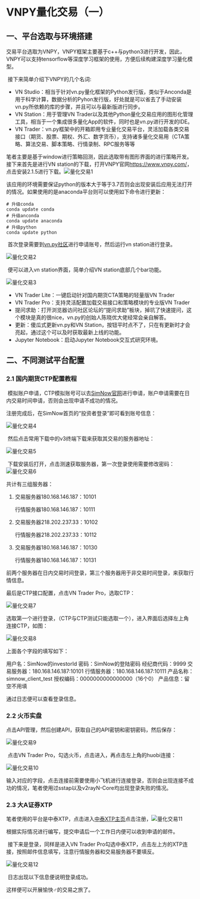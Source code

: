 # VNPY量化交易（一）

## 一、平台选取与环境搭建

​	交易平台选取为VNPY，VNPY框架主要基于c++与python3进行开发，因此，VNPY可以支持tensorflow等深度学习框架的使用，方便后续构建深度学习量化模型。

​	接下来简单介绍下VNPY的几个名词:

- VN Studio：相当于针对vn.py量化框架的Python发行版，类似于Anconda是用于科学计算，数据分析的Pyhon发行版，好处就是可以省去了手动安装vn.py所依赖的库的步骤，并且可以与最新版进行同步。
- VN Station：用于管理VN Trader以及其他Python量化交易应用的图形化管理工具，相当于一个集成很多量化App的软件，同时也是vn.py进行开发的IDE。
- VN Trader：vn.py框架中的开箱即用专业量化交易平台，灵活加载各类交易接口（期货、股票、期权、外汇、数字货币），支持诸多量化交易用（CTA策略、算法交易、脚本策略、行情录制、RPC服务等等

​	笔者主要是基于window进行策略回测，因此选取带有图形界面的进行策略开发。接下来首先是进行VN station的下载，打开VNPY官网<https://www.vnpy.com/>，点击安装2.1.5进行下载。![量化交易1](C:\Users\wangyu\Desktop\博客\量化交易1.png)

​	该应用的环境需要保证python的版本大于等于3.7否则会出现安装后应用无法打开的情况。如果使用的是anaconda平台则可以使用如下命令进行更新：

```
# 升级conda
conda update conda
# 升级anconda
conda update anaconda
# 升级python
conda update python
```

​	首次登录需要到[vn.py社区](https://www.vnpy.com/)进行申请账号，然后运行vn station进行登录。

![量化交易2](C:\Users\wangyu\Desktop\博客\量化交易2.png)

​	便可以进入vn station界面，简单介绍VN station底部几个bar功能。

![量化交易3](C:\Users\wangyu\Desktop\博客\量化交易3.png)

- VN Trader Lite：一键启动针对国内期货CTA策略的轻量版VN Trader
- VN Trader Pro：支持灵活配置加载交易接口和策略模块的专业版VN Trader
- 提问求助：打开浏览器访问社区论坛的“提问求助”板块，掉坑了快速提问，这个模块是真的很nice，vn.py的创始人陈晓优大佬经常会亲自解答。
- 更新：傻瓜式更新vn.py和VN Station，按钮平时点不了，只在有更新时才会亮起，通过这个可以及时获取最新上线的功能。
- Jupyter Notebook：启动Jupyter Notebook交互式研究环境。



## 二、不同测试平台配置

### 2.1 国内期货CTP配置教程

​	模拟账户申请，CTP模拟账号可以去[SimNow官网](http://www.simnow.com.cn/)进行申请，账户申请需要在日内交易时间申请，否则会出现申请不成功的情况。

注册完成后，在SimNow首页的“投资者登录”即可看到账号信息：

![量化交易4](C:\Users\wangyu\Desktop\博客\量化交易4.png)

​	然后点击常用下载中的v3终端下载来获取其交易的服务器地址：

![量化交易5](C:\Users\wangyu\Desktop\博客\量化交易5.png)

​	下载安装后打开，点击测速获取服务器，第一次登录使用需要修改密码：![量化交易6](C:\Users\wangyu\Desktop\博客\量化交易6.png)

共计有三组服务器：

1. 交易服务器180.168.146.187：10101

   行情服务器180.168.146.187：10111

2. 交易服务器218.202.237.33：10102

   行情服务器218.202.237.33：10112

3. 交易服务器180.168.146.187：10130

   行情服务器180.168.146.187：10131

​	前两个服务器在日内交易时间登录，第三个服务器用于非交易时间登录，来获取行情信息。

最后是CTP接口配置，点击VN Trader Pro，选取CTP：

![量化交易7](C:\Users\wangyu\Desktop\博客\量化交易7.png)

选取第一个进行登录，（CTP与CTP测试只能选取一个），进入界面后选择左上角连接CTP，如图：

![量化交易8](C:\Users\wangyu\Desktop\博客\量化交易8.png)

上面各个字段的填写如下：

用户名：SimNow的investorId
密码：SimNow的登陆密码
经纪商代码：9999
交易服务器：180.168.146.187:10101
行情服务器：180.168.146.187:10111
产品名称：simnow_client_test
授权编码：0000000000000000（16个0）
产品信息：留空不用填

通过日志便可以查看登录信息。



### 2.2 火币实盘

​	点击API管理，然后创建API，获取自己的API密钥和密钥密码，然后保存：

![量化交易9](C:\Users\wangyu\Desktop\博客\量化交易9.png)

​	点击VN Trader Pro，勾选火币，点击进入，再点击左上角的huobi连接：

![量化交易10](C:\Users\wangyu\Desktop\博客\量化交易10.png)

​	输入对应的字段，点击连接前需要使用小飞机进行连接登录，否则会出现连接不成功的情况，笔者使用过sstap以及v2rayN-Core均出现登录失败的情况。

### 2.3 大A证券XTP

笔者使用的平台是中泰XTP，点击进入[中泰XTP主页](https://xtp.zts.com.cn/)点击注册，![量化交易11](C:\Users\wangyu\Desktop\博客\量化交易11.png)

​	根据实际情况进行编写，提交申请后一个工作日内便可以收到申请的邮件。

​	接下来是登录，同样是进入VN Trader Pro勾选中泰XTP，点击左上方的XTP连接，按照邮件信息填写，注意行情服务器和交易服务器不要填反。

![量化交易12](C:\Users\wangyu\Desktop\博客\量化交易12.png)

​	日志出现以下信息便说明登录成功。



这样便可以开展愉快♂的交易之旅了。